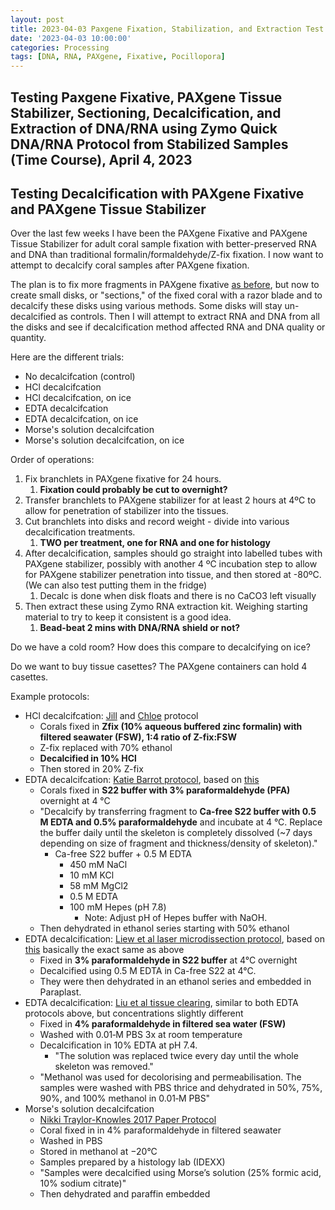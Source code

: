 ```yaml
---
layout: post
title: 2023-04-03 Paxgene Fixation, Stabilization, and Extraction Test
date: '2023-04-03 10:00:00'
categories: Processing
tags: [DNA, RNA, PAXgene, Fixative, Pocillopora]
---
```


## Testing Paxgene Fixative, PAXgene Tissue Stabilizer, Sectioning,  Decalcification, and Extraction of DNA/RNA using Zymo Quick DNA/RNA Protocol from Stabilized Samples (Time Course), April 4, 2023

## Testing Decalcification with PAXgene Fixative and PAXgene Tissue Stabilizer

Over the last few weeks I have been the PAXgene Fixative and PAXgene Tissue Stabilizer for adult coral sample fixation with better-preserved RNA and DNA than traditional formalin/formaldehyde/Z-fix fixation. I now want to attempt to decalcify coral samples after PAXgene fixation. 

The plan is to fix more fragments in PAXgene fixative [as before](https://zdellaert.github.io/ZD_Putnam_Lab_Notebook/Paxgene-Fixation-Extraction-Test/), but now to create small disks, or "sections," of the fixed coral with a razor blade and to decalcify these disks using various methods. Some disks will stay un-decalcified as controls. Then I will attempt to extract RNA and DNA from all the disks and see if decalcification method affected RNA and DNA quality or quantity.

Here are the different trials:

- No decalcifcation (control)
- HCl decalcifcation
- HCl decalcifcation, on ice
- EDTA decalcifcation
- EDTA decalcifcation, on ice
- Morse's solution decalcifcation
- Morse's solution decalcifcation, on ice

Order of operations:

1. Fix branchlets in PAXgene fixative for 24 hours.
   1. **Fixation could probably be cut to overnight?**
2. Transfer branchlets to PAXgene stabilizer for at least 2 hours at 4ºC to allow for penetration of stabilizer into the tissues.
3. Cut branchlets into disks and record weight - divide into various decalcification treatments.
   1. **TWO per treatment, one for RNA and one for histology**
4. After decalcification, samples should go straight into labelled tubes with PAXgene stabilizer, possibly with another 4 ºC incubation step to allow for PAXgene stabilizer penetration into tissue, and then stored at -80ºC. (We can also test putting them in the fridge)
   1. Decalc is done when disk floats and there is no CaCO3 left visually
5. Then extract these using Zymo RNA extraction kit. Weighing starting material to try to keep it consistent is a good idea. 
   1. **Bead-beat 2 mins with DNA/RNA shield or not?**

Do we have a cold room? How does this compare to decalcifying on ice?

Do we want to buy tissue casettes? The PAXgene containers can hold 4 casettes.

Example protocols:

- HCl decalcifcation: [Jill](https://jillashey.github.io/JillAshey_Putnam_Lab_Notebook/CoralHistlogy/) and [Chloe](https://github.com/chloe-gilligan/Gilligan_Putnam_Lab_Notebook/blob/master/_posts/2021-06-14-Decalcification.md) protocol
  - Corals fixed in **Zfix (10% aqueous buffered zinc formalin) with filtered seawater (FSW), 1:4 ratio of Z-fix:FSW**
  - Z-fix replaced with 70% ethanol
  - **Decalcified in 10% HCl**
  - Then stored in 20% Z-fix
- EDTA decalcifcation: [Katie Barrot protocol](https://cn.bio-protocol.org/en/bpdetail?id=1573&type=0&searchid=BM1675987200021453&sort=17&pos=b), based on [this](https://link.springer.com/article/10.1007/s00338-004-0456-0)
  - Corals fixed in **S22 buffer with 3% paraformaldehyde (PFA)** overnight at 4 °C
  - "Decalcify by transferring fragment to **Ca-free S22 buffer with 0.5 M EDTA and 0.5% paraformaldehyde** and incubate at 4 °C. Replace the buffer daily until the skeleton is completely dissolved (~7 days depending on size of fragment and thickness/density of skeleton)."
    - Ca-free S22 buffer + 0.5 M EDTA
      - 450 mM NaCl
      - 10 mM KCl
      - 58 mM MgCl2
      - 0.5 M EDTA
      - 100 mM Hepes (pH 7.8)
        - Note: Adjust pH of Hepes buffer with NaOH.
  - Then dehydrated in ethanol series starting with 50% ethanol
- EDTA decalcification: [Liew et al laser microdissection protocol](https://www.science.org/doi/10.1126/sciadv.aar8028), based on [this](https://link.springer.com/article/10.1007/s00338-004-0456-0) basically the exact same as above
  - Fixed in **3% paraformaldehyde in S22 buffer** at 4°C overnight
  - Decalcified using 0.5 M EDTA in Ca-free S22 at 4°C. 
  - They were then dehydrated in an ethanol series and embedded in Paraplast.
- EDTA decalcification: [Liu et al tissue clearing](https://www.nature.com/articles/s41558-018-0351-2), similar to both EDTA protocols above, but concentrations slightly different
  - Fixed in **4% paraformaldehyde in filtered sea water (FSW)**
  - Washed with 0.01‐M PBS 3x at room temperature
  - Decalcification in 10% EDTA at pH 7.4.
    - "The solution was replaced twice every day until the whole skeleton was removed."
  - "Methanol was used for decolorising and permeabilisation. The samples were washed with PBS thrice and dehydrated in 50%, 75%, 90%, and 100% methanol in 0.01‐M PBS"
- Morse's solution decalcifcation
  - [Nikki Traylor-Knowles 2017 Paper Protocol](https://doi.org/10.1242/jeb.155275)
  - Coral fixed in in 4% paraformaldehyde in filtered seawater
  - Washed in PBS
  - Stored in methanol at −20°C
  - Samples prepared by a histology lab (IDEXX)
  - "Samples were decalcified using Morse’s solution (25% formic acid, 10% sodium citrate)"
  - Then dehydrated and paraffin embedded